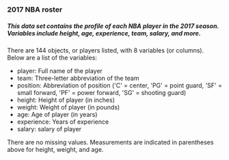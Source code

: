 ### 2017 NBA roster
##### This data set contains the profile of each NBA player in the 2017 season. Variables include height, age, experience, team, salary, and more.

There are 144 objects, or players listed, with 8 variables (or columns). 
Below are a list of the variables:

- player: Full name of the player
- team: Three-letter abbreviation of the team
- position: Abbreviation of position ('C' = center, 'PG' = point guard, 'SF' = small forward, 'PF' =
power forward, 'SG' = shooting guard)
- height: Height of player (in inches)
- weight: Weight of player (in pounds)
- age: Age of player (in years)
- experience: Years of experience
- salary: salary of player

There are no missing values. Measurements are indicated in parentheses above for height, weight, and age.
